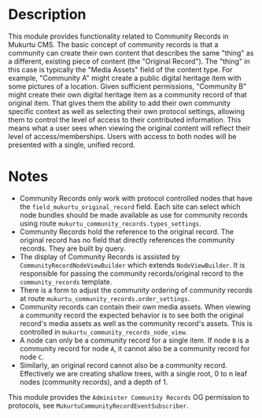 # Description

This module provides functionality related to Community Records in Mukurtu CMS. The basic concept of community records is that a community can create their own content that describes the same "thing" as a different, existing piece of content (the "Original Record"). The "thing" in this case is typically the "Media Assets" field of the content type. For example, "Community A" might create a public digital heritage item with some pictures of a location. Given sufficient permissions, "Community B" might create their own digital heritage item as a community record of that original item. That gives them the ability to add their own community specific context as well as selecting their own protocol settings, allowing them to control the level of access to their contributed information. This means what a user sees when viewing the original content will reflect their level of access/memberships. Users with access to both nodes will be presented with a single, unified record.

# Notes
* Community Records only work with protocol controlled nodes that have the `field_mukurtu_original_record` field. Each site can select which node bundles should be made available as use for community records using route `mukurtu_community_records.types_settings`.
* Community Records hold the reference to the original record. The original record has no field that directly references the community records. They are built by query.
* The display of Community Records is assisted by `CommunityRecordNodeViewBuilder` which extends `NodeViewBuilder`. It is responsible for passing the community records/original record to the `community_records` template.
* There is a form to adjust the community ordering of community records at route `mukurtu_community_records.order_settings`.
* Community records can contain their own media assets. When viewing a community record the expected behavior is to see both the original record's media assets as well as the community record's assets. This is controlled in `mukurtu_community_records_node_view`.
* A node can only be a community record for a single item. If node `B` is a community record for node `A`, it cannot also be a community record for node `C`.
* Similarly, an original record cannot also be a community record. Effectively we are creating shallow trees, with a single root, 0 to n leaf nodes (community records), and a depth of 1.


This module provides the `Administer Community Records` OG permission to protocols, see `MukurtuCommunityRecordEventSubscriber`.
